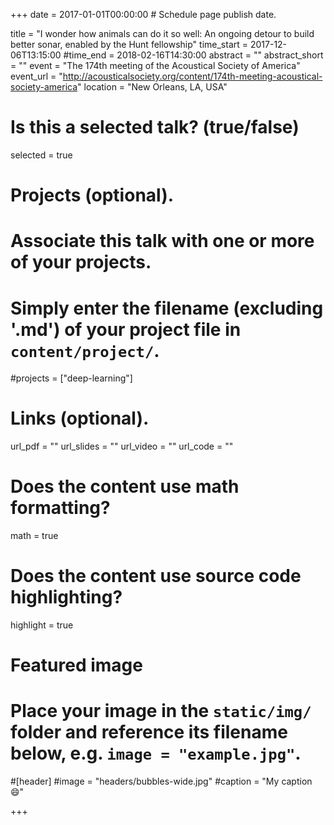 +++
date = 2017-01-01T00:00:00  # Schedule page publish date.

title = "I wonder how animals can do it so well: An ongoing detour to build better sonar, enabled by the Hunt fellowship"
time_start = 2017-12-06T13:15:00
#time_end = 2018-02-16T14:30:00
abstract = ""
abstract_short = ""
event = "The 174th meeting of the Acoustical Society of America"
event_url = "http://acousticalsociety.org/content/174th-meeting-acoustical-society-america"
location = "New Orleans, LA, USA"

# Is this a selected talk? (true/false)
selected = true

# Projects (optional).
#   Associate this talk with one or more of your projects.
#   Simply enter the filename (excluding '.md') of your project file in `content/project/`.
#projects = ["deep-learning"]

# Links (optional).
url_pdf = ""
url_slides = ""
url_video = ""
url_code = ""

# Does the content use math formatting?
math = true

# Does the content use source code highlighting?
highlight = true

# Featured image
# Place your image in the `static/img/` folder and reference its filename below, e.g. `image = "example.jpg"`.
#[header]
#image = "headers/bubbles-wide.jpg"
#caption = "My caption :smile:"

+++
